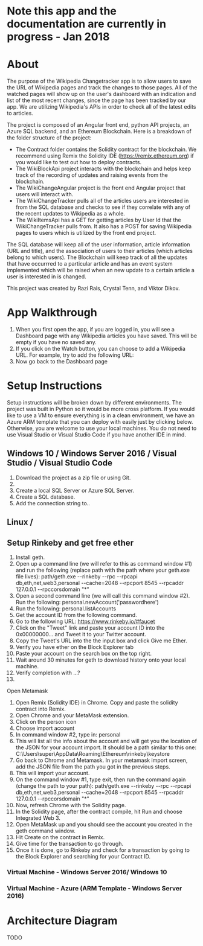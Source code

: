 # Note this app and the documentation are currently in progress - Jan 2018

# About
The purpose of the Wikipedia Changetracker app is to allow users to save the URL of Wikipedia pages and track the changes to those pages.  All of the watched pages will show up on the user's dashboard with an indication and list of the most recent changes, since the page has been tracked by our app.  We are utilizing Wikipedia's APIs in order to check all of the latest edits to articles. 

The project is composed of an Angular front end, python API projects, an Azure SQL backend, and an Ethereum Blockchain. Here is a breakdown of the folder structure of the project: 
* The Contract folder contains the Solidity contract for the blockchain.  We recommend using Remix the Solidity IDE (https://remix.ethereum.org) if you would like to test out how to deploy contracts.  
* The WikiBlockApi project interacts with the blockchain and helps keep track of the recording of updates and raising events from the blockchain. 
* The WikiChangeAngular project is the front end Angular project that users will interact with.  
* The WikiChangeTracker pulls all of the articles users are interested in from the SQL database and checks to see if they correlate with any of the recent updates to Wikipedia as a whole. 
* The WikiItemsApi has a GET for getting articles by User Id that the WikiChangeTracker pulls from.  It also has a POST for saving Wikipedia pages to users which is utilized by the front end project. 

The SQL database will keep all of the user information, article information (URL and title), and the association of users to their articles (which articles belong to which users). The Blockchain will keep track of all the updates that have occurrred to a particular article and has an event system implemented which will be raised when an new update to a certain article a user is interested in is changed. 

This project was created by Razi Rais, Crystal Tenn, and Viktor Dikov. 

# App Walkthrough
1. When you first open the app, if you are logged in, you will see a Dashboard page with any Wikipedia articles you have saved.  This will be empty if you have no saved any. 
2. If you click on the Watch button, you can choose to add a Wikipedia URL.  For example, try to add the following URL: 
3. Now go back to the Dashboard page

# Setup Instructions 
Setup instructions will be broken down by different environments.  The project was built in Python so it would be more cross platform. If you would like to use a VM to ensure everything is in a clean environment, we have an Azure ARM template that you can deploy with easily just by clicking below.  Otherwise, you are welcome to use your local machines.  You do not need to use Visual Studio or Visual Studio Code if you have another IDE in mind.   

## Windows 10 / Windows Server 2016 / Visual Studio / Visual Studio Code
1. Download the project as a zip file or using Git. 
2. 
3. Create a local SQL Server or Azure SQL Server.
4. Create a SQL database. 
5. Add the connection string to.. 

## Linux / 

## Setup Rinkeby and get free ether
1. Install geth.
2. Open up a command line (we will refer to this as command window #1) and run the following (replace path with the path where your geth.exe file lives): path/geth.exe --rinkeby --rpc --rpcapi db,eth,net,web3,personal --cache=2048  --rpcport 8545 --rpcaddr 127.0.0.1 --rpccorsdomain "*"
3. Open a second command line (we will call this command window #2). Run the following: personal.newAccount('passwordhere')
4. Run the following: personal.listAccounts
5. Get the account ID from the following command.
6. Go to the following URL: https://www.rinkeby.io/#faucet
7. Click on the "Tweet" link and paste your account ID into the 0x00000000... and Tweet it to your Twitter account. 
8. Copy the Tweet's URL into the the input box and click Give me Ether. 
9. Verify you have ether on the Block Explorer tab
10. Paste your account on the search box on the top right. 
11. Wait around 30 minutes for geth to download history onto your local machine.
12. Verify completion with ...?
13. 

Open Metamask
1. Open Remix (Solidity IDE) in Chrome. Copy and paste the solidity contract into Remix. 
2. Open Chrome and your MetaMask extension.
3. Click on the person icon
4. Choose import account
5. In command window #2, type in: personal
6. This will list all the info about the account and will get you the location of the JSON for your account import. It should be a path similar to this one: C:\Users\super\AppData\Roaming\Ethereum\rinkeby\keystore
7. Go back to Chrome and Metamask.  In your metamask import screen, add the JSON file from the path you got in the previous steps. 
8. This will import your account.
9. On the command window #1, type exit, then run the command again (change the path to your path): path/geth.exe --rinkeby --rpc --rpcapi db,eth,net,web3,personal --cache=2048  --rpcport 8545 --rpcaddr 127.0.0.1 --rpccorsdomain "*"
10. Now, refresh Chrome with the Solidity page.
11. In the Solidity page, after the contract compile, hit Run and choose Integrated Web 3. 
12. Open MetaMask up and you should see the account you created in the geth command window.
13. Hit Create on the contract in Remix. 
14. Give time for the transaction to go through. 
15. Once it is done, go to Rinkeby and check for a transaction by going to the Block Explorer and searching for your Contract ID. 

### Virtual Machine - Windows Server 2016/ Windows 10

### Virtual Machine - Azure (ARM Template - Windows Server 2016)

# Architecture Diagram
TODO


